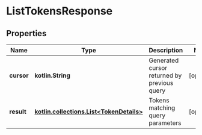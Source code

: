 
# ListTokensResponse

## Properties
Name | Type | Description | Notes
------------ | ------------- | ------------- | -------------
**cursor** | **kotlin.String** | Generated cursor returned by previous query |  [optional]
**result** | [**kotlin.collections.List&lt;TokenDetails&gt;**](TokenDetails.md) | Tokens matching query parameters |  [optional]



